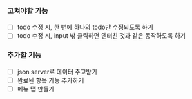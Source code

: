 ### 고쳐야할 기능

- [ ] todo 수정 시, 한 번에 하나의 todo만 수정되도록 하기
- [ ] todo 수정 시, input 밖 클릭하면 엔터친 것과 같은 동작하도록 하기

### 추가할 기능

- [ ] json server로 데이터 주고받기
- [ ] 완료된 항목 기능 추가하기
- [ ] 메뉴 탭 만들기
